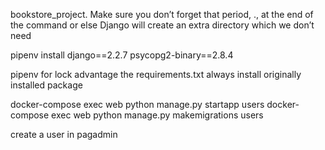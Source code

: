 bookstore_project. Make sure you don’t forget that
period, ., at the end of the command or else Django will create an extra directory
which we don’t need

pipenv install django==2.2.7 psycopg2-binary==2.8.4

pipenv for lock advantage the requirements.txt always install originally installed package


docker-compose exec web python manage.py startapp users
docker-compose exec web python manage.py makemigrations users

create a user in pagadmin